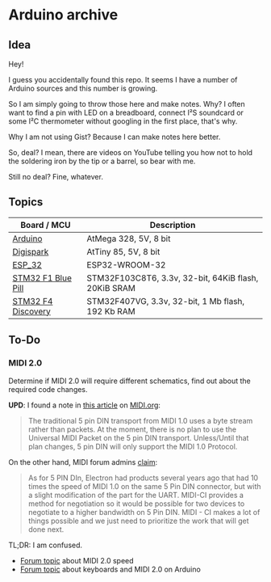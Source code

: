 # Arduino archive

## Idea
Hey!

I guess you accidentally found this repo. It seems I have a number of Arduino sources and this number is growing.

So I am simply going to throw those here and make notes. Why? I often want to find a pin with LED on a breadboard, connect I²S soundcard or some I²C thermometer without googling in the first place, that's why.

Why I am not using Gist? Because I can make notes here better.

So, deal? I mean, there are videos on YouTube telling you how not to hold the soldering iron by the tip or a barrel, so bear with me.

Still no deal? Fine, whatever.


## Topics

| Board / MCU                               | Description                                                            |
| ----------------------------------------- | ---------------------------------------------------------------------- |
| [Arduino](/Arduino)                       | AtMega 328, 5V, 8 bit                                                  |
| [Digispark](/Digispark)                   | AtTiny 85, 5V, 8 bit                                                   |
| [ESP_32](/ESP_32)                         | ESP32-WROOM-32                                                         |
| [STM32 F1 Blue Pill](/STM32_F1_Blue_Pill) | STM32F103C8T6, 3.3v, 32-bit, 64KiB flash, 20KiB SRAM                   |
| [STM32 F4 Discovery](/STM32_F4_Discovery) | STM32F407VG, 3.3v, 32-bit, 1 Mb flash, 192 Kb RAM                      |

## To-Do

### MIDI 2.0
Determine if MIDI 2.0 will require different schematics, find out about the required code changes.

**UPD**: I found a note in [this article](https://www.midi.org/midi-articles/details-about-midi-2-0-midi-ci-profiles-and-property-exchange) on [MIDI.org](midi.org):

> The traditional 5 pin DIN transport from MIDI 1.0 uses a byte stream rather than packets. At the moment, there is no plan to use the Universal MIDI Packet on the 5 pin DIN transport. Unless/Until that plan changes, 5 pin DIN will only support the MIDI 1.0 Protocol.

On the other hand, MIDI forum admins [claim](https://www.midi.org/forum/3794-what-will-the-midi-2-0-speed-be#reply-3883):

> As for 5 PIN DIn, Electron had products several years ago that had 10 times the speed of MIDI 1.0 on the same 5 Pin DIN connector, but with a slight modification of the part for the UART. MIDI-CI provides a method for negotiation so it would be possible for two devices to negotiate to a higher bandwidth on 5 Pin DIN. MIDI - CI makes a lot of things possible and we just need to prioritize the work that will get done next.

TL;DR: I am confused.

* [Forum topic](https://www.midi.org/forum/3794-what-will-the-midi-2-0-speed-be) about MIDI 2.0 speed
* [Forum topic](https://www.midi.org/midi/forum/4791-midi-2-0-keyboards) about keyboards and MIDI 2.0 on Arduino
